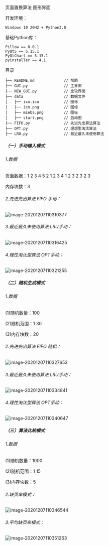 页面置换算法 图形界面

开发环境：

```
Windows 10 20H2 + Python3.8 
```

基础Python库：

```
Pillow == 8.0.1
PyQt5 == 5.15.1
PyQtChart == 5.15.1
pyinstaller == 4.1
```

目录

```
├── README.md             // 帮助
├── GUI.py                // 主界面
├── NEW_GUI.py            // 比较界面
├── data                  // 数据文件
│   ├── ico.ico           // 图标
│   ├── ico.png           // 图标
│   ├── mieba.png         // 图标
│   ├── start.png         // 启动图
├── FIFO.py               // 先进先出算法算法
├── OPT.py                // 理想型淘汰算法
├── LRU.py                // 最近最久未使用算法
```



##### （一）手动输入模式

###### 1.数据

页面数据：1 2 3 4 5 2 1 2 3 4 1 2 3 2 3 2 3

内存块数：3

 

###### 2.先进先出算法 FIFO 手动：

 ![image-20201207110310377](D:\Sysytem\Desktop\image-20201207110310377.png)        

 

###### 3.最近最久未使用算法 LRU手动：

 ![image-20201207110316425](C:\Users\Yoshi\AppData\Roaming\Typora\typora-user-images\image-20201207110316425.png)

 

###### 4.理性淘汰型算法 OPT手动：

 

 ![image-20201207110321255](C:\Users\Yoshi\AppData\Roaming\Typora\typora-user-images\image-20201207110321255.png)

##### （二）随机生成模式

###### 1.数据

(1)随机数量：100

(2)随机范围：1 30

(3)内存块数：20

 

###### 2.先进先出算法 FIFO 随机：

 

 ![image-20201207110327653](C:\Users\Yoshi\AppData\Roaming\Typora\typora-user-images\image-20201207110327653.png)

###### 3.最近最久未使用算法 LRU手动：

 

 ![image-20201207110334841](C:\Users\Yoshi\AppData\Roaming\Typora\typora-user-images\image-20201207110334841.png)

###### 4.理性淘汰型算法 OPT手动：

 ![image-20201207110340647](C:\Users\Yoshi\AppData\Roaming\Typora\typora-user-images\image-20201207110340647.png)

 

##### （三）算法比较模式

###### 1.数据

(1)随机数量：1000

(2)随机范围：1 15

(3)内存块数：5

 

###### 2.缺页率模式：

 

 ![image-20201207110346544](C:\Users\Yoshi\AppData\Roaming\Typora\typora-user-images\image-20201207110346544.png)

###### 3.平均缺页率模式：

![image-20201207110351263](https://github.com/Yoshino144/page_replacement_algorithm/blob/master/img/1.png)
